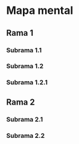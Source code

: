 # Mapa mental
## Rama 1
### Subrama 1.1
### Subrama 1.2
### Subrama 1.2.1
## Rama 2
### Subrama 2.1
### Subrama 2.2
